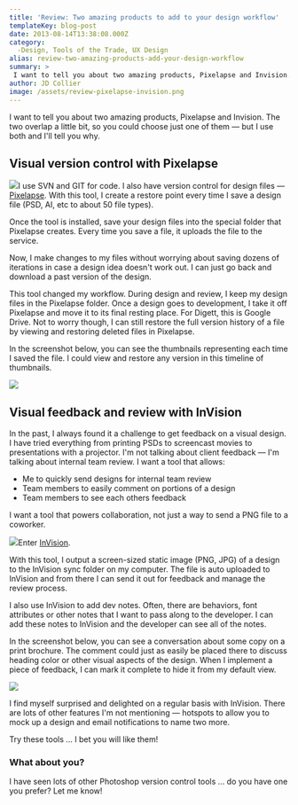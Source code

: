 ```yaml
---
title: 'Review: Two amazing products to add to your design workflow'
templateKey: blog-post
date: 2013-08-14T13:38:08.000Z
category: 
  -Design, Tools of the Trade, UX Design
alias: review-two-amazing-products-add-your-design-workflow
summary: > 
 I want to tell you about two amazing products, Pixelapse and Invision. The two overlap a little bit, so you could choose just one of them — but I use both and I'll tell you why.
author: JD Collier
image: /assets/review-pixelapse-invision.png
---
```


I want to tell you about two amazing products, Pixelapse and Invision. The two overlap a little bit, so you could choose just one of them — but I use both and I'll tell you why.

Visual version control with Pixelapse
-------------------------------------

[![](/assets/pixelapse.png)](https://www.pixelapse.com/)I use SVN and GIT for code. I also have version control for design files — [Pixelapse](https://www.pixelapse.com/). With this tool, I create a restore point every time I save a design file (PSD, AI, etc to about 50 file types).

Once the tool is installed, save your design files into the special folder that Pixelapse creates. Every time you save a file, it uploads the file to the service.

Now, I make changes to my files without worrying about saving dozens of iterations in case a design idea doesn't work out. I can just go back and download a past version of the design.

This tool changed my workflow. During design and review, I keep my design files in the Pixelapse folder. Once a design goes to development, I take it off Pixelapse and move it to its final resting place. For Digett, this is Google Drive. Not to worry though, I can still restore the full version history of a file by viewing and restoring deleted files in Pixelapse.

In the screenshot below, you can see the thumbnails representing each time I saved the file. I could view and restore any version in this timeline of thumbnails.

![](/assets/visual-version-control-with-pixelapse_0.png)

Visual feedback and review with InVision
----------------------------------------

In the past, I always found it a challenge to get feedback on a visual design. I have tried everything from printing PSDs to screencast movies to presentations with a projector. I'm not talking about client feedback — I'm talking about internal team review. I want a tool that allows:

*   Me to quickly send designs for internal team review
*   Team members to easily comment on portions of a design
*   Team members to see each others feedback

I want a tool that powers collaboration, not just a way to send a PNG file to a coworker.

[![](/assets/invision.png)](http://www.invisionapp.com/)Enter [InVision](http://www.invisionapp.com/).

With this tool, I output a screen-sized static image (PNG, JPG) of a design to the InVision sync folder on my computer. The file is auto uploaded to InVision and from there I can send it out for feedback and manage the review process.

I also use InVision to add dev notes. Often, there are behaviors, font attributes or other notes that I want to pass along to the developer. I can add these notes to InVision and the developer can see all of the notes.

In the screenshot below, you can see a conversation about some copy on a print brochure. The comment could just as easily be placed there to discuss heading color or other visual aspects of the design. When I implement a piece of feedback, I can mark it complete to hide it from my default view.

![](/assets/manage-feedback-with-invision_0.png)

I find myself surprised and delighted on a regular basis with InVision. There are lots of other features I'm not mentioning — hotspots to allow you to mock up a design and email notifications to name two more.

Try these tools … I bet you will like them!

### What about you?

I have seen lots of other Photoshop version control tools … do you have one you prefer? Let me know!